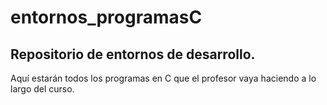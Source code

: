 # entornos_programasC
## Repositorio de entornos de desarrollo.
Aquí estarán todos los programas en C que el profesor vaya haciendo a lo largo del curso.
